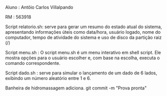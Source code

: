 Aluno : Antôio Carlos Villalpando

RM : 563918 

Script relatorio.sh: serve para gerar um resumo do estado atual do sistema,
apresentando informações úteis como data/hora, usuário logado, nome do computador,
tempo de atividade do sistema e uso de disco da partição raiz (/)

Script menu.sh : O script menu.sh é um menu interativo em shell script. 
Ele mostra opções para o usuário escolher e, com base na escolha, executa o comando correspondente. 

Script dado.sh : serve para simular o lançamento de um dado de 6 lados, exibindo um número aleatório entre 1 e 6.

Banheira de hidromassagem
adiciona.
git commit -m "Prova pronta"
